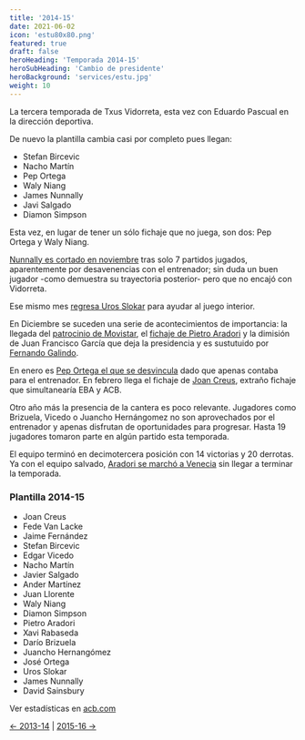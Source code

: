 ```yaml
---
title: '2014-15'
date: 2021-06-02
icon: 'estu80x80.png'
featured: true
draft: false
heroHeading: 'Temporada 2014-15'
heroSubHeading: 'Cambio de presidente'
heroBackground: 'services/estu.jpg'
weight: 10
---
```


La tercera temporada de Txus Vidorreta, esta vez con Eduardo Pascual en la dirección deportiva.

De nuevo la plantilla cambia casi por completo pues llegan:

* Stefan Bircevic
* Nacho Martín
* Pep Ortega
* Waly Niang
* James Nunnally
* Javi Salgado
* Diamon Simpson

Esta vez, en lugar de tener un sólo fichaje que no juega, son dos: Pep Ortega y Waly Niang.

[Nunnally es cortado en noviembre](https://www.gigantes.com/liga-endesa/james-nunnally-deja-el-tuenti-movil-estudiantes-rumbo-israel-al-maccabi-ashdod/) tras solo 7 partidos jugados, aparentemente por desavenencias con el entrenador; sin duda un buen jugador -como demuestra su trayectoria posterior- pero que no encajó con Vidorreta.

Ese mismo mes [regresa Uros Slokar](https://www.lainformacion.com/deporte/uros-slokar-regresa-al-estudiantes-para-sustituir-temporalmente-a-bircevic_6UVDBl7iLN0FYjJEsoMXb2/) para ayudar al juego interior.

En Diciembre se suceden una serie de acontecimientos de importancia: la llegada del [patrocinio de Movistar](https://as.com/baloncesto/2014/12/17/acb/1418814997_438906.html), el [fichaje de Pietro Aradori](https://www.blogdebasket.com/2014/12/18/pietro-aradori-ficha-estudiantes) y la dimisión de Juan Francisco García que deja la presidencia y es sustutuido por [Fernando Galindo](https://www.movistarestudiantes.com/prensa/noticias/fernando-galindo-nuevo-presidente-del-club-estudiantes-sad/).

En enero es [Pep Ortega el que se desvincula](http://www.acb.com/articulo/ver/110430) dado que apenas contaba para el entrenador. En febrero llega el fichaje de [Joan Creus](https://www.movistarestudiantes.com/prensa/noticias/joan-creus-nuevo-jugador-del-filial-de-movistar-estudiantes/), extraño fichaje que simultanearía EBA y ACB.

Otro año más la presencia de la cantera es poco relevante. Jugadores como Brizuela, Vicedo o Juancho Hernángomez no son aprovechados por el entrenador y apenas disfrutan de oportunidades para progresar. Hasta 19 jugadores tomaron parte en algún partido esta temporada.

El equipo terminó en decimotercera posición con 14 victorias y 20 derrotas. Ya con el equipo salvado, [Aradori se marchó a Venecia](http://www.acb.com/articulo/ver/113072) sin llegar a terminar la temporada.

### Plantilla 2014-15

- Joan Creus
- Fede Van Lacke
- Jaime Fernández
- Stefan Bircevic
- Edgar Vicedo
- Nacho Martín
- Javier Salgado
- Ander Martínez
- Juan Llorente
- Waly Niang
- Diamon Simpson
- Pietro Aradori
- Xavi Rabaseda
- Darío Brizuela
- Juancho Hernangómez
- José Ortega
- Uros Slokar
- James Nunnally
- David Sainsbury

Ver estadísticas en [acb.com](https://www.acb.com/club/estadisticas/id/6/temporada_id/2014)

[← 2013-14](https://nuestroestu.es/cronologia/2013-14/) | [2015-16 →](https://nuestroestu.es/cronologia/2015-16/)